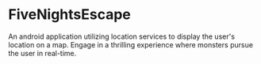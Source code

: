 # FiveNightsEscape
An android application utilizing location services to display the user's location on a map. Engage in a thrilling experience where monsters pursue the user in real-time.
